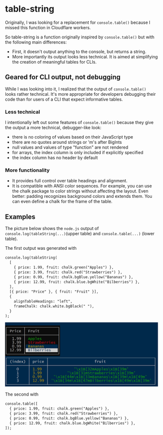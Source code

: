 # table-string

Originally, I was looking for a replacement for `console.table()` because I missed this function in Cloudflare workers.

So table-string is a function originally inspired by `console.table()` but with the following main differences:

* First, it doesn't output anything to the console, but returns a string.
* More importantly its output looks less technical. It is aimed at simplifying the creation of meaningful tables for CLIs. 

## Geared for CLI output, not debugging

While I was looking into it, I realized that the output of `console.table()` looks rather technical. It's more appropriate for developers debugging their code than for users of a CLI that expect informative tables.

### Less technical

I intentionally left out some features of `console.table()` because they give the output a more technical, debugger-like look:  
 * there is no coloring of values based on their JavaScript type
 * there are no quotes around strings or 'm's after BigInts
 * null values and values of type "function" are not rendered
 * for arrays, the index column is only included if explicitly specified
 * the index column has no header by default 
 
 ### More functionality

 * It provides full control over table headings and alignment.
 * It is compatible with ANSI color sequences. For example, you can use the chalk package to color strings without affecting the layout. Even better: padding recognizes background colors and extends them. You can even define a chalk for the frame of the table.   

 ## Examples

 The picture below shows the `node.js` output of `console.log(tableString(...)`(upper table) and `console.table(...)` (lower table).

The first output was generated with
```
console.log(tableString(
  [
    { price: 1.99, fruit: chalk.green("Apples") },
    { price: 3.99, fruit: chalk.red("Strawberries") },
    { price: 0.99, fruit: chalk.bgBlue.yellow("Bananas") },
    { price: 12.99, fruit: chalk.blue.bgWhite("Bilberries") },
  ],
  [{ price: "Price" }, { fruit: "Fruit" }],
  {
    alignTableHeadings: "left",
    frameChalk: chalk.white.bgBlack(" "),
  }
);
```

![comparison with console.table](./tables.png) 

The second with 
```
console.table([
  { price: 1.99, fruit: chalk.green("Apples") },
  { price: 3.99, fruit: chalk.red("Strawberries") },
  { price: 0.99, fruit: chalk.bgBlue.yellow("Bananas") },
  { price: 12.99, fruit: chalk.blue.bgWhite("Bilberries") },
]);
```


